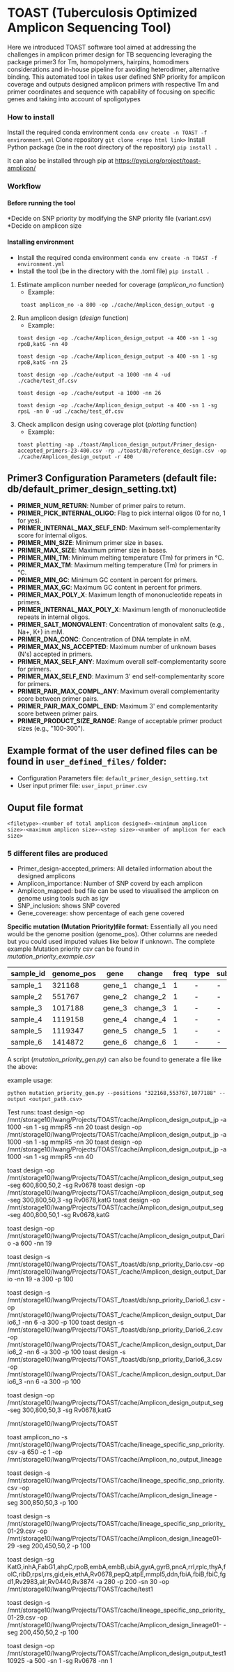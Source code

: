 # TOAST (Tuberculosis Optimized Amplicon Sequencing Tool)
<!-- - TB and Other pathogen Amplicon Sequencing Tool
- TB ONT Amplicon Sequencing Tool -->

Here we introduced TOAST software tool aimed at addressing the challenges in amplicon primer design for TB sequencing leveraging the package primer3 for Tm, homopolymers, hairpins, homodimers considerations and in-house pipeline for avoiding heterodimer, alternative binding. This automated tool in takes user defined SNP priority for amplicon coverage and outputs designed amplicon primers with respective Tm and primer coordinates and sequence with capability of focusing on specific genes and taking into account of spoligotypes 

### How to install
Install the required conda environment
```conda env create -n TOAST -f environment.yml```
Clone repository
```git clone <repo html link>```
Install Python package (be in the root directory of the repository)
```pip install .```


It can also be installed through pip at https://pypi.org/project/toast-amplicon/

### Workflow
#### Before running the tool
*Decide on SNP priority by modifying the SNP priority file (variant.csv)
*Decide on amplicon size

#### Installing environment
- Install the required conda environment
    ```conda env create -n TOAST -f environment.yml```
- Install the tool (be in the directory with the .toml file)
    ```pip install .```

1. Estimate amplicon number needed for coverage (*amplicon_no* function)
   - Example: 
   ```
    toast amplicon_no -a 800 -op ./cache/Amplicon_design_output -g
   ```
2. Run amplicon design (*design* function)
    - Example: 
    ```    
    toast design -op ./cache/Amplicon_design_output -a 400 -sn 1 -sg rpoB,katG -nn 40 
    
    toast design -op ./cache/Amplicon_design_output -a 400 -sn 1 -sg rpoB,katG -nn 25

    toast design -op ./cache/output -a 1000 -nn 4 -ud ./cache/test_df.csv

    toast design -op ./cache/output -a 1000 -nn 26

    toast design -op ./cache/Amplicon_design_output -a 400 -sn 1 -sg rpsL -nn 0 -ud ./cache/test_df.csv
    ```
3. Check amplicon design using coverage plot (*plotting* function)
    - Example: 
    ```
    toast plotting -ap ./toast/Amplicon_design_output/Primer_design-accepted_primers-23-400.csv -rp ./toast/db/reference_design.csv -op ./cache/Amplicon_design_output -r 400
    ``` 


## Primer3 Configuration Parameters (default file: db/default_primer_design_setting.txt)

- **PRIMER_NUM_RETURN**: Number of primer pairs to return.
- **PRIMER_PICK_INTERNAL_OLIGO**: Flag to pick internal oligos (0 for no, 1 for yes).
- **PRIMER_INTERNAL_MAX_SELF_END**: Maximum self-complementarity score for internal oligos.
- **PRIMER_MIN_SIZE**: Minimum primer size in bases.
- **PRIMER_MAX_SIZE**: Maximum primer size in bases.
- **PRIMER_MIN_TM**: Minimum melting temperature (Tm) for primers in °C.
- **PRIMER_MAX_TM**: Maximum melting temperature (Tm) for primers in °C.
- **PRIMER_MIN_GC**: Minimum GC content in percent for primers.
- **PRIMER_MAX_GC**: Maximum GC content in percent for primers.
- **PRIMER_MAX_POLY_X**: Maximum length of mononucleotide repeats in primers.
- **PRIMER_INTERNAL_MAX_POLY_X**: Maximum length of mononucleotide repeats in internal oligos.
- **PRIMER_SALT_MONOVALENT**: Concentration of monovalent salts (e.g., Na+, K+) in mM.
- **PRIMER_DNA_CONC**: Concentration of DNA template in nM.
- **PRIMER_MAX_NS_ACCEPTED**: Maximum number of unknown bases (N's) accepted in primers.
- **PRIMER_MAX_SELF_ANY**: Maximum overall self-complementarity score for primers.
- **PRIMER_MAX_SELF_END**: Maximum 3' end self-complementarity score for primers.
- **PRIMER_PAIR_MAX_COMPL_ANY**: Maximum overall complementarity score between primer pairs.
- **PRIMER_PAIR_MAX_COMPL_END**: Maximum 3' end complementarity score between primer pairs.
- **PRIMER_PRODUCT_SIZE_RANGE**: Range of acceptable primer product sizes (e.g., "100-300").

## Example format of the user defined files can be found in ```user_defined_files/``` folder:

  - Configuration Parameters file: ```default_primer_design_setting.txt```
  - User input primer file: ```user_input_primer.csv```



## Ouput file format
```
<filetype>-<number of total amplicon designed>-<minimum amplicon size>-<maximum amplicon size>-<step size>-<number of amplicon for each size>
```

### 5 different files are produced
- Primer_design-accepted_primers: All detailed information about the designed amplicons
- Amplicon_importance: Number of SNP coverd by each amplicon
- Amplicon_mapped: bed file can be used to visualised the amplicon on genome using tools such as igv
- SNP_inclusion: shows SNP covered
- Gene_covereage: show percentage of each gene covered



**Specific mutation (Mutation Priority)file format:**
Essentially all you need would be the genome position (genome_pos). Other columns are needed but you could used imputed values like below if unknown.
The complete example Mutation priority csv can be found in *mutation_priority_example.csv*

| sample_id | **genome_pos** | gene   | change   | freq | type | sublin | drtype | drugs | weight |
|-----------|------------|--------|----------|------|------|--------|--------|-------|--------|
| sample_1  | 321168     | gene_1 | change_1 | 1    | -    | -      | -      | -     | 1      |
| sample_2  | 551767     | gene_2 | change_2 | 1    | -    | -      | -      | -     | 1      |
| sample_3  | 1017188    | gene_3 | change_3 | 1    | -    | -      | -      | -     | 1      |
| sample_4  | 1119158    | gene_4 | change_4 | 1    | -    | -      | -      | -     | 1      |
| sample_5  | 1119347    | gene_5 | change_5 | 1    | -    | -      | -      | -     | 1      |
| sample_6  | 1414872    | gene_6 | change_6 | 1    | -    | -      | -      | -     | 1      |

A script (*mutation_priority_gen.py*) can also be found to generate a file like the above:

example usage: 
```
python mutation_priority_gen.py --positions "322168,553767,1077188" --output <output_path.csv>
```







Test runs:
toast design -op /mnt/storage10/lwang/Projects/TOAST/cache/Amplicon_design_output_jp -a 1000 -sn 1 -sg mmpR5 -nn 20
toast design -op /mnt/storage10/lwang/Projects/TOAST/cache/Amplicon_design_output_jp -a 1000 -sn 1 -sg mmpR5 -nn 30
toast design -op /mnt/storage10/lwang/Projects/TOAST/cache/Amplicon_design_output_jp -a 1000 -sn 1 -sg mmpR5 -nn 40


toast design -op /mnt/storage10/lwang/Projects/TOAST/cache/Amplicon_design_output_seg -seg 600,800,50,2 -sg Rv0678
toast design -op /mnt/storage10/lwang/Projects/TOAST/cache/Amplicon_design_output_seg -seg 300,800,50,3 -sg Rv0678,katG
toast design -op /mnt/storage10/lwang/Projects/TOAST/cache/Amplicon_design_output_seg -seg 400,800,50,1 -sg Rv0678,katG




toast design -op /mnt/storage10/lwang/Projects/TOAST/cache/Amplicon_design_output_Dario -a 600 -nn 19

toast design -s /mnt/storage10/lwang/Projects/TOAST_/toast/db/snp_priority_Dario.csv -op /mnt/storage10/lwang/Projects/TOAST_/cache/Amplicon_design_output_Dario -nn 19 -a 300 -p 100

toast design -s /mnt/storage10/lwang/Projects/TOAST_/toast/db/snp_priority_Dario6_1.csv -op /mnt/storage10/lwang/Projects/TOAST_/cache/Amplicon_design_output_Dario6_1 -nn 6 -a 300 -p 100
toast design -s /mnt/storage10/lwang/Projects/TOAST_/toast/db/snp_priority_Dario6_2.csv -op /mnt/storage10/lwang/Projects/TOAST_/cache/Amplicon_design_output_Dario6_2 -nn 6 -a 300 -p 100
toast design -s /mnt/storage10/lwang/Projects/TOAST_/toast/db/snp_priority_Dario6_3.csv -op /mnt/storage10/lwang/Projects/TOAST_/cache/Amplicon_design_output_Dario6_3 -nn 6 -a 300 -p 100


toast design -op /mnt/storage10/lwang/Projects/TOAST/cache/Amplicon_design_output_seg -seg 300,800,50,3 -sg Rv0678,katG

/mnt/storage10/lwang/Projects/TOAST

toast amplicon_no -s /mnt/storage10/lwang/Projects/TOAST/cache/lineage_specific_snp_priority.csv -a 650 -c 1 -op /mnt/storage10/lwang/Projects/TOAST/cache/Amplicon_no_output_lineage


toast design -s /mnt/storage10/lwang/Projects/TOAST/cache/lineage_specific_snp_priority.csv -op /mnt/storage10/lwang/Projects/TOAST/cache/Amplicon_design_lineage -seg 300,850,50,3 -p 100


toast design -s /mnt/storage10/lwang/Projects/TOAST/cache/lineage_specific_snp_priority_01-29.csv -op /mnt/storage10/lwang/Projects/TOAST/cache/Amplicon_design_lineage01-29 -seg 200,450,50,2 -p 100


toast design -sg KatG,inhA,FabG1,ahpC,rpoB,embA,embB,ubiA,gyrA,gyrB,pncA,rrl,rplc,thyA,folC,ribD,rpsl,rrs,gid,eis,ethA,Rv0678,pepQ,atpE,mmpl5,ddn,fbiA,fbiB,fbiC,fgd1,Rv2983,alr,Rv0440,Rv3874 -a 280 -p 200 -sn 30 -op /mnt/storage10/lwang/Projects/TOAST/cache/test1



toast design -s /mnt/storage10/lwang/Projects/TOAST/cache/lineage_specific_snp_priority_01-29.csv -op /mnt/storage10/lwang/Projects/TOAST/cache/Amplicon_design_lineage01- -seg 200,450,50,2 -p 100


toast design -op /mnt/storage10/lwang/Projects/TOAST/cache/Amplicon_design_output_test110925 -a 500 -sn 1 -sg Rv0678 -nn 1
